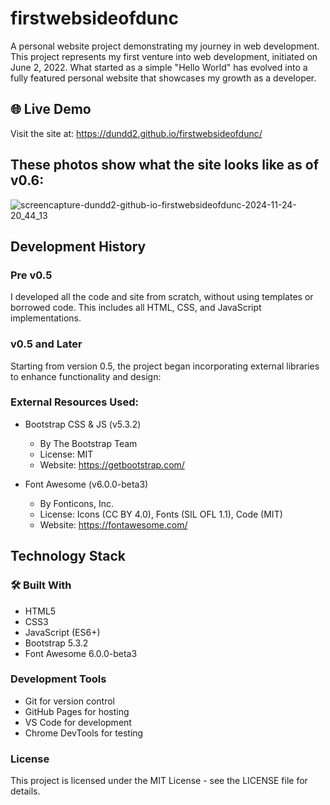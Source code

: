 # firstwebsideofdunc

A personal website project demonstrating my journey in web development.
This project represents my first venture into web development, initiated on June 2, 2022. What started as a simple "Hello World" has evolved into a fully featured personal website that showcases my growth as a developer.

## 🌐 Live Demo
Visit the site at: https://dundd2.github.io/firstwebsideofdunc/

## These photos show what the site looks like as of v0.6:
![screencapture-dundd2-github-io-firstwebsideofdunc-2024-11-24-20_44_13](https://github.com/user-attachments/assets/8d7cae1c-1d89-41c2-9b2d-5c251acbc638)

## Development History

### Pre v0.5
I developed all the code and site from scratch, without using templates or borrowed code. This includes all HTML, CSS, and JavaScript implementations.

### v0.5 and Later
Starting from version 0.5, the project began incorporating external libraries to enhance functionality and design:
### External Resources Used:
- Bootstrap CSS & JS (v5.3.2)
  - By The Bootstrap Team
  - License: MIT
  - Website: https://getbootstrap.com/

- Font Awesome (v6.0.0-beta3)
  - By Fonticons, Inc.
  - License: Icons (CC BY 4.0), Fonts (SIL OFL 1.1), Code (MIT)
  - Website: https://fontawesome.com/

## Technology Stack

### 🛠️ Built With
- HTML5
- CSS3
- JavaScript (ES6+)
- Bootstrap 5.3.2
- Font Awesome 6.0.0-beta3

### Development Tools
- Git for version control
- GitHub Pages for hosting
- VS Code for development
- Chrome DevTools for testing

### License
This project is licensed under the MIT License - see the LICENSE file for details.
